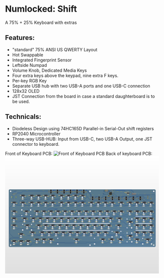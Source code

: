 # Numlocked: Shift
 A 75% + 25% Keyboard with extras
 ## Features:
 - "standard" 75% ANSI US QWERTY Layout
 - Hot Swappable
 - Integrated Fingerprint Sensor
 - Leftside Numpad
 - Volume Knob, Dedicated Media Keys
 - Four extra keys above the keypad, nine extra F keys. 
 - Per-key RGB Key
 - Separate USB hub with two USB-A ports and one USB-C connection
 - 128x32 OLED
 - JST Connection from the board in case a standard daughterboard is to be used. 
## Technicals:
- Diodeless Design using 74HC165D Parallel-in Serial-Out shift registers
- RP2040 Microcontroller
- Three-way USB-HUB: Input from USB-C, two USB-A Output, one JST connector to keyboard.
 
Front of Keyboard PCB:
![Front of Keyboard PCB](https://github.com/YuhKuro/Numlocked/blob/main/images/PCBKeyboardFrnt.png)
Back of keyboard PCB:
![Back of Keyboard PCB](https://github.com/YuhKuro/Numlocked/blob/main/images/PCBKeyboardBack.png)

